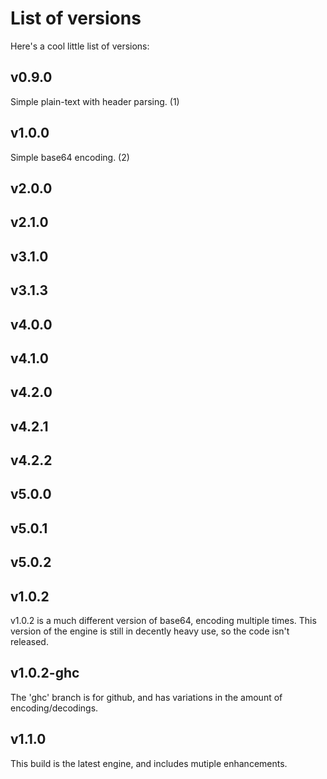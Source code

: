 # List of versions
Here's a cool little list of versions:

## v0.9.0
Simple plain-text with header parsing. (1)
## v1.0.0
Simple base64 encoding. (2)
## v2.0.0
## v2.1.0
## v3.1.0
## v3.1.3
## v4.0.0
## v4.1.0
## v4.2.0
## v4.2.1
## v4.2.2
## v5.0.0
## v5.0.1
## v5.0.2
## v1.0.2
v1.0.2 is a much different version of base64, encoding multiple times. This version of the engine is still in decently heavy use, so the code isn't released.
## v1.0.2-ghc
The 'ghc' branch is for github, and has variations in the amount of encoding/decodings.
## v1.1.0
This build is the latest engine, and includes mutiple enhancements.
